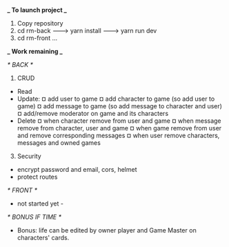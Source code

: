 **_ To launch project _**

1. Copy repository
2. cd rm-back ---> yarn install ---> yarn run dev
3. cd rm-front ...

**_ Work remaining _**

_* BACK *_

1. CRUD

- Read
- Update:
  ¤ add user to game
  ¤ add character to game (so add user to game)
  ¤ add message to game (so add message to character and user)
  ¤ add/remove moderator on game and its characters
- Delete
  ¤ when character remove from user and game
  ¤ when message remove from character, user and game
  ¤ when game remove from user and remove corresponding messages
  ¤ when user remove characters, messages and owned games

3. Security

- encrypt password and email, cors, helmet
- protect routes

_* FRONT *_

- not started yet -

_* BONUS IF TIME *_

- Bonus: life can be edited by owner player and Game Master on characters' cards.
